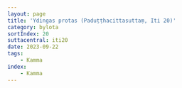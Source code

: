 ```yaml
---
layout: page
title: 'Ydingas protas (Paduṭṭhacittasuttaṃ, Iti 20)'
category: bylota
sortIndex: 20
suttacentral: iti20
date: 2023-09-22
tags:
    - Kamma
index:
    - Kamma
---
```

